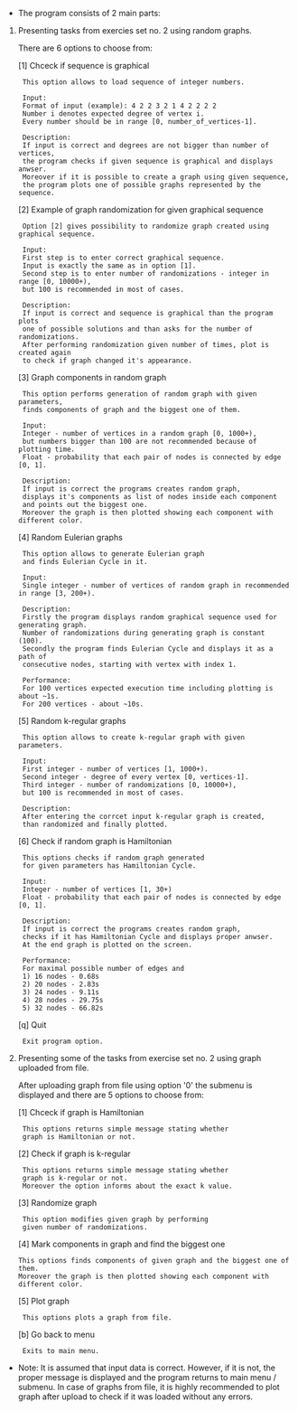 - The program consists of 2 main parts:
1. Presenting tasks from exercies set no. 2 using random graphs.
   
	There are 6 options to choose from:
   
	[1] Chceck if sequence is graphical
   
        This option allows to load sequence of integer numbers.
        
        Input:
        Format of input (example): 4 2 2 3 2 1 4 2 2 2 2
        Number i denotes expected degree of vertex i.
        Every number should be in range [0, number_of_vertices-1].
        
        Description:
        If input is correct and degrees are not bigger than number of vertices,
        the program checks if given sequence is graphical and displays anwser.
        Moreover if it is possible to create a graph using given sequence,
        the program plots one of possible graphs represented by the sequence.
        
    [2] Example of graph randomization for given graphical sequence

        Option [2] gives possibility to randomize graph created using graphical sequence.
        
        Input:
        First step is to enter correct graphical sequence. 
        Input is exactly the same as in option [1].
        Second step is to enter number of randomizations - integer in range [0, 10000+),
        but 100 is recommended in most of cases.

        Description:
        If input is correct and sequence is graphical than the program plots
        one of possible solutions and than asks for the number of randomizations.
        After performing randomization given number of times, plot is created again
        to check if graph changed it's appearance.

   [3] Graph components in random graph
        
        This option performs generation of random graph with given parameters,
        finds components of graph and the biggest one of them.

        Input:
        Integer - number of vertices in a random graph [0, 1000+),
        but numbers bigger than 100 are not recommended because of plotting time.
        Float - probability that each pair of nodes is connected by edge [0, 1].
          
        Description:
        If input is correct the programs creates random graph, 
        displays it's components as list of nodes inside each component 
        and points out the biggest one.
        Moreover the graph is then plotted showing each component with different color.  

    [4] Random Eulerian graphs
    
        This option allows to generate Eulerian graph 
        and finds Eulerian Cycle in it.
        
        Input:
        Single integer - number of vertices of random graph in recommended in range [3, 200+).
        
        Description:
        Firstly the program displays random graphical sequence used for generating graph.
        Number of randomizations during generating graph is constant (100).
        Secondly the program finds Eulerian Cycle and displays it as a path of 
        consecutive nodes, starting with vertex with index 1.
        
        Performance:
        For 100 vertices expected execution time including plotting is about ~1s.
        For 200 vertices - about ~10s.
        
    [5] Random k-regular graphs
    
        This option allows to create k-regular graph with given parameters.
        
        Input: 
        First integer - number of vertices [1, 1000+).
        Second integer - degree of every vertex [0, vertices-1].
        Third integer - number of randomizations [0, 10000+),
        but 100 is recommended in most of cases.
        
        Description: 
        After entering the corrcet input k-regular graph is created,
        than randomized and finally plotted. 
        
    [6] Check if random graph is Hamiltonian
    
        This options checks if random graph generated
        for given parameters has Hamiltonian Cycle.
        
        Input:
        Integer - number of vertices [1, 30+)
        Float - probability that each pair of nodes is connected by edge [0, 1].
        
        Description:
        If input is correct the programs creates random graph, 
        checks if it has Hamiltonian Cycle and displays proper anwser.
        At the end graph is plotted on the screen.
        
        Performance:
        For maximal possible number of edges and
        1) 16 nodes - 0.68s
        2) 20 nodes - 2.83s
        3) 24 nodes - 9.11s
        4) 28 nodes - 29.75s
        5) 32 nodes - 66.82s
        
    [q] Quit
        
        Exit program option.
    
2. Presenting some of the tasks from exercise set no. 2 using graph uploaded from file.
   
   After uploading graph from file using option '0' 
   the submenu is displayed and there are 5 options to choose from:
    
   [1] Chceck if graph is Hamiltonian
    
        This options returns simple message stating whether 
        graph is Hamiltonian or not.

   [2] Check if graph is k-regular
        
        This options returns simple message stating whether 
        graph is k-regular or not. 
        Moreover the option informs about the exact k value. 
            
   [3] Randomize graph
   
        This option modifies given graph by performing
        given number of randomizations.

   [4] Mark components in graph and find the biggest one
    
       This options finds components of given graph and the biggest one of them.
       Moreover the graph is then plotted showing each component with different color. 
       
   [5] Plot graph
    
        This options plots a graph from file. 
    
   [b] Go back to menu
        
        Exits to main menu.
      
 - Note: 
 It is assumed that input data is correct.
 However, if it is not, the proper message is displayed and the program returns to main menu / submenu.
 In case of graphs from file, it is highly recommended to plot graph after upload 
 to check if it was loaded without any errors.
